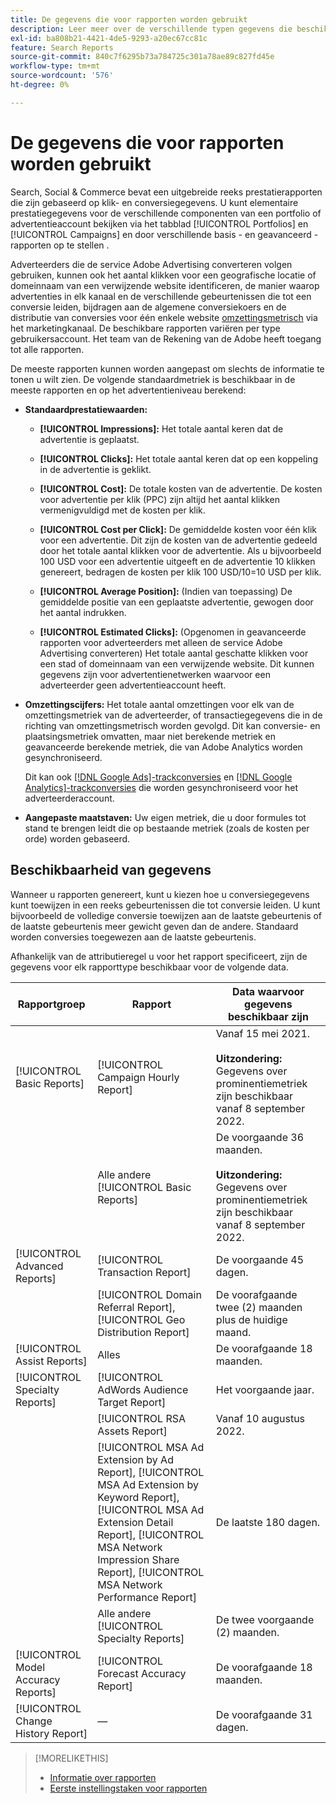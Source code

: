 ```yaml
---
title: De gegevens die voor rapporten worden gebruikt
description: Leer meer over de verschillende typen gegevens die beschikbaar zijn in gegevensweergaven en aangepaste rapporten.
exl-id: ba808b21-4421-4de5-9293-a20ec67cc81c
feature: Search Reports
source-git-commit: 840c7f6295b73a784725c301a78ae89c827fd45e
workflow-type: tm+mt
source-wordcount: '576'
ht-degree: 0%

---
```


# De gegevens die voor rapporten worden gebruikt

Search, Social &amp; Commerce bevat een uitgebreide reeks prestatierapporten die zijn gebaseerd op klik- en conversiegegevens. U kunt elementaire prestatiegegevens voor de verschillende componenten van een portfolio of advertentieaccount bekijken via het tabblad [!UICONTROL Portfolios] en [!UICONTROL Campaigns] en door verschillende basis - en geavanceerd - rapporten op te stellen .

Adverteerders die de service Adobe Advertising converteren volgen gebruiken, kunnen ook het aantal klikken voor een geografische locatie of domeinnaam van een verwijzende website identificeren, de manier waarop advertenties in elk kanaal en de verschillende gebeurtenissen die tot een conversie leiden, bijdragen aan de algemene conversiekoers en de distributie van conversies voor één enkele website [omzettingsmetrisch](/help/search-social-commerce/admin/conversion-metrics/conversion-metric-about.md) via het marketingkanaal. De beschikbare rapporten variëren per type gebruikersaccount. Het team van de Rekening van de Adobe heeft toegang tot alle rapporten.

De meeste rapporten kunnen worden aangepast om slechts de informatie te tonen u wilt zien. De volgende standaardmetriek is beschikbaar in de meeste rapporten en op het advertentieniveau berekend:

* **Standaardprestatiewaarden:**

   * **[!UICONTROL Impressions]:** Het totale aantal keren dat de advertentie is geplaatst.

   * **[!UICONTROL Clicks]:** Het totale aantal keren dat op een koppeling in de advertentie is geklikt.

   * **[!UICONTROL Cost]:** De totale kosten van de advertentie. De kosten voor advertentie per klik (PPC) zijn altijd het aantal klikken vermenigvuldigd met de kosten per klik.

   * **[!UICONTROL Cost per Click]:** De gemiddelde kosten voor één klik voor een advertentie. Dit zijn de kosten van de advertentie gedeeld door het totale aantal klikken voor de advertentie. Als u bijvoorbeeld 100 USD voor een advertentie uitgeeft en de advertentie 10 klikken genereert, bedragen de kosten per klik 100 USD/10=10 USD per klik.

   * **[!UICONTROL Average Position]:** (Indien van toepassing) De gemiddelde positie van een geplaatste advertentie, gewogen door het aantal indrukken.

   * **[!UICONTROL Estimated Clicks]:** (Opgenomen in geavanceerde rapporten voor adverteerders met alleen de service Adobe Advertising converteren) Het totale aantal geschatte klikken voor een stad of domeinnaam van een verwijzende website. Dit kunnen gegevens zijn voor advertentienetwerken waarvoor een adverteerder geen advertentieaccount heeft.

* **Omzettingscijfers:** Het totale aantal omzettingen voor elk van de omzettingsmetriek van de adverteerder, of transactiegegevens die in de richting van omzettingsmetrisch worden gevolgd. Dit kan conversie- en plaatsingsmetriek omvatten, maar niet berekende metriek en geavanceerde berekende metriek, die van Adobe Analytics worden gesynchroniseerd.

  Dit kan ook [[!DNL Google Ads]-trackconversies](/help/search-social-commerce/campaign-management/introduction/google-conversion-data.md) en [[!DNL Google Analytics]-trackconversies](/help/search-social-commerce/admin/data-sources/data-source-about.md) die worden gesynchroniseerd voor het adverteerderaccount.

* **Aangepaste maatstaven:** Uw eigen metriek, die u door formules tot stand te brengen leidt die op bestaande metriek (zoals de kosten per orde) worden gebaseerd.

## Beschikbaarheid van gegevens

Wanneer u rapporten genereert, kunt u kiezen hoe u conversiegegevens kunt toewijzen in een reeks gebeurtenissen die tot conversie leiden. U kunt bijvoorbeeld de volledige conversie toewijzen aan de laatste gebeurtenis of de laatste gebeurtenis meer gewicht geven dan de andere. Standaard worden conversies toegewezen aan de laatste gebeurtenis.

Afhankelijk van de attributieregel u voor het rapport specificeert, zijn de gegevens voor elk rapporttype beschikbaar voor de volgende data.

| Rapportgroep | Rapport | Data waarvoor gegevens beschikbaar zijn |
|---|---|---|
| [!UICONTROL Basic Reports] | [!UICONTROL Campaign Hourly Report] | Vanaf 15 mei 2021.<br><br><b>Uitzondering:</b> Gegevens over prominentiemetriek zijn beschikbaar vanaf 8 september 2022. |
| | Alle andere [!UICONTROL Basic Reports] | De voorgaande 36 maanden.<br><br><b>Uitzondering:</b> Gegevens over prominentiemetriek zijn beschikbaar vanaf 8 september 2022. |
| [!UICONTROL Advanced Reports] | [!UICONTROL Transaction Report] | De voorgaande 45 dagen. |
| | [!UICONTROL Domain Referral Report], [!UICONTROL Geo Distribution Report] | De voorafgaande twee (2) maanden plus de huidige maand. |
| [!UICONTROL Assist Reports] | Alles | De voorafgaande 18 maanden. |
| [!UICONTROL Specialty Reports] | [!UICONTROL AdWords Audience Target Report] | Het voorgaande jaar. |
| | [!UICONTROL RSA Assets Report] | Vanaf 10 augustus 2022. |
| | [!UICONTROL MSA Ad Extension by Ad Report], [!UICONTROL MSA Ad Extension by Keyword Report], [!UICONTROL MSA Ad Extension Detail Report], [!UICONTROL MSA Network Impression Share Report], [!UICONTROL MSA Network Performance Report] | De laatste 180 dagen. |
| | Alle andere [!UICONTROL Specialty Reports] | De twee voorgaande (2) maanden. |
| [!UICONTROL Model Accuracy Reports] | [!UICONTROL Forecast Accuracy Report] | De voorafgaande 18 maanden. |
| [!UICONTROL Change History Report] | — | De voorafgaande 31 dagen. |

>[!MORELIKETHIS]
>
>* [Informatie over rapporten](report-about.md)
>* [Eerste instellingstaken voor rapporten](initial-setup.md)
